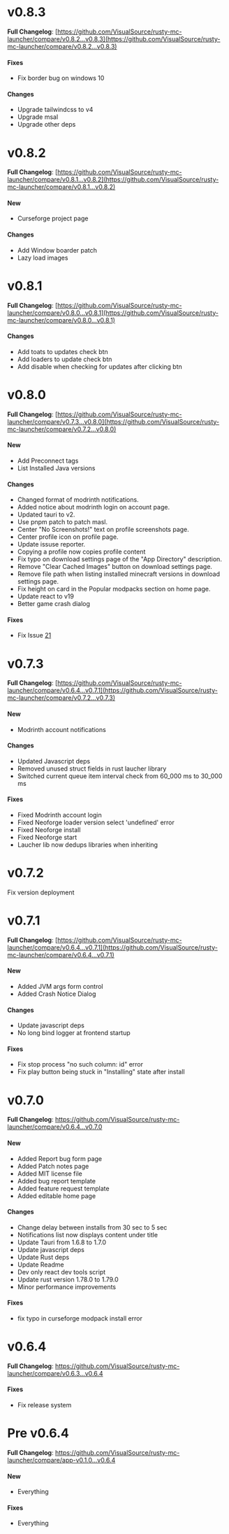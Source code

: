 # v0.8.3
**Full Changelog**: [https://github.com/VisualSource/rusty-mc-launcher/compare/v0.8.2...v0.8.3](https://github.com/VisualSource/rusty-mc-launcher/compare/v0.8.2...v0.8.3)

#### Fixes 
 - Fix border bug on windows 10

#### Changes
 - Upgrade tailwindcss to v4
 - Upgrade msal
 - Upgrade other deps

# v0.8.2
**Full Changelog**: [https://github.com/VisualSource/rusty-mc-launcher/compare/v0.8.1...v0.8.2](https://github.com/VisualSource/rusty-mc-launcher/compare/v0.8.1...v0.8.2)

#### New
- Curseforge project page

#### Changes 
- Add Window boarder patch
- Lazy load images

# v0.8.1
**Full Changelog**: [https://github.com/VisualSource/rusty-mc-launcher/compare/v0.8.0...v0.8.1](https://github.com/VisualSource/rusty-mc-launcher/compare/v0.8.0...v0.8.1)

#### Changes 
- Add toats to updates check btn
- Add loaders to update check btn
- Add disable when checking for updates after clicking btn

# v0.8.0
**Full Changelog**: [https://github.com/VisualSource/rusty-mc-launcher/compare/v0.7.3...v0.8.0](https://github.com/VisualSource/rusty-mc-launcher/compare/v0.7.2...v0.8.0)

#### New
- Add Preconnect tags
- List Installed Java versions

#### Changes 
- Changed format of modrinth notifications.
- Added notice about modrinth login on account page.
- Updated tauri to v2.
- Use pnpm patch to patch masl.
- Center "No Screenshots!" text on profile screenshots page.
- Center profile icon on profile page.
- Update issuse reporter.
- Copying a profile now copies profile content
- Fix typo on download settings page of the "App Directory" description.
- Remove "Clear Cached Images" button on download settings page.
- Remove file path when listing installed minecraft versions in download settings page.
- Fix height on card in the Popular modpacks section on home page.
- Update react to v19
- Better game crash dialog

#### Fixes
- Fix Issue [21](https://github.com/VisualSource/rusty-mc-launcher/issues/21)

# v0.7.3

**Full Changelog**: [https://github.com/VisualSource/rusty-mc-launcher/compare/v0.6.4...v0.7.1](https://github.com/VisualSource/rusty-mc-launcher/compare/v0.7.2...v0.7.3)

#### New
- Modrinth account notifications

#### Changes
- Updated Javascript deps
- Removed unused struct fields in rust laucher library
- Switched current queue item interval check from 60_000 ms to 30_000 ms

#### Fixes
- Fixed Modrinth account login
- Fixed Neoforge loader version select 'undefined' error
- Fixed Neoforge install
- Fixed Neoforge start
- Laucher lib now dedups libraries when inheriting

# v0.7.2

Fix version deployment

# v0.7.1

**Full Changelog**: [https://github.com/VisualSource/rusty-mc-launcher/compare/v0.6.4...v0.7.1](https://github.com/VisualSource/rusty-mc-launcher/compare/v0.6.4...v0.7.1)

#### New
- Added JVM args form control
- Added Crash Notice Dialog

#### Changes
- Update javascript deps
- No long bind logger at frontend startup

#### Fixes
- Fix stop process "no such column: id" error
- Fix play button being stuck in "Installing" state after install

# v0.7.0

**Full Changelog**: https://github.com/VisualSource/rusty-mc-launcher/compare/v0.6.4...v0.7.0

#### New
- Added Report bug form page
- Added Patch notes page
- Added MIT license file
- Added bug report template
- Added feature request template
- Added editable home page

#### Changes
- Change delay between installs from 30 sec to 5 sec
- Notifications list now displays content under title
- Update Tauri from 1.6.8 to 1.7.0
- Update javascript deps
- Update Rust deps
- Update Readme
- Dev only react dev tools script
- Update rust version 1.78.0 to 1.79.0
- Minor performance improvements

#### Fixes
- fix typo in curseforge modpack install error

# v0.6.4

**Full Changelog**: https://github.com/VisualSource/rusty-mc-launcher/compare/v0.6.3...v0.6.4

#### Fixes
- Fix release system

# Pre v0.6.4

**Full Changelog**: https://github.com/VisualSource/rusty-mc-launcher/compare/app-v0.1.0...v0.6.4

#### New

- Everything

#### Fixes

- Everything